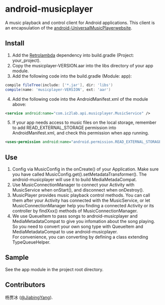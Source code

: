 android-musicplayer
===================

A music playback and control client for Android applications. This client is an encapsulation 
of the [android-UniversalMusicPlayerwebsite][1].

Install
--------

1. Add the [Retrolambda][2] dependency into build.gradle (Project: your_project).
2. Copy the musicplayer-VERSION.aar into the libs directory of your app module.
3. Add the following code into the build.gradle (Module: app):
```groovy
compile fileTree(include: ['*.jar'], dir: 'libs')
compile(name: 'musicplayer-VERSION', ext: 'aar')
```
4. Add the following code into the AndroidManifest.xml of the module above:
```xml
<service android:name="com.ic2lab.api.musicplayer.MusicService" />
```
5. If your app needs access to music files on the local storage, remember to add 
READ_EXTERNAL_STORAGE permission into AndroidManifest.xml, and check this permission 
when app running.
```xml
<uses-permission android:name="android.permission.READ_EXTERNAL_STORAGE" />
```


Use
--------

1. Config via MusicConfig in the onCreate() of your Application. Make sure you have called 
MusicConfig.get().setMetadataTransformer(). The android-musicplayer will use it to build 
MediaMetadaCompat.
2. Use MusicConnectionManager to connect your Activity with MusicService when onStart(), and 
disconnect when onDestroy().
3. MusicPlayer provides music playback control methods. You can call them after your Activity 
has connected with the MusicService, or let MusicConnectionManager help you finding a connected 
Activity or its controller by findXxx() methods of MusicConnectionManager.
4. We use QueueItem to pass songs to android-musicplayer and MediaMetadataCompat to give you 
infomation about the song playing. So you need to convert your own song type with QueueItem and 
MediaMetadataCompat to use android-musicplayer.   
For convenience, you can converting by defining a class extending TypeQueueHelper.


Sample
--------

See the app module in the project root directory.


Contributors
--------

杨贾冰 ([@JiabingYang][3]).


[1]: https://github.com/googlesamples/android-UniversalMusicPlayer
[2]: https://github.com/evant/gradle-retrolambda
[3]: https://github.com/JiabingYang